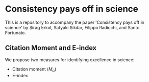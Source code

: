 # Consistency pays off in science

This is a repository to accompany the paper 'Consistency pays off in science' by Şirag Erkol, Satyaki Sikdar, Filippo Radicchi, and Santo Fortunato.

## Citation Moment and E-index

We propose two measures for identifying excellence in science:
- Citation moment ($`M_{\alpha}`$)
- E-index
